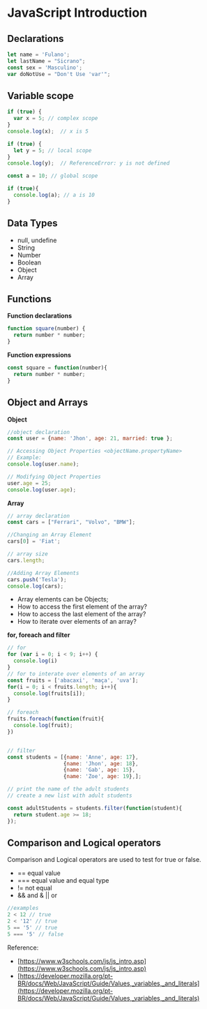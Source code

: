 # JavaScript Introduction

## Declarations
```javascript
let name = 'Fulano';
let lastName = "Sicrano";
const sex = 'Masculino';
var doNotUse = "Don't Use 'var'";
```

## Variable scope

```javascript
if (true) {
  var x = 5; // complex scope
}
console.log(x);  // x is 5

if (true) {
  let y = 5; // local scope
}
console.log(y);  // ReferenceError: y is not defined

const a = 10; // global scope

if (true){
  console.log(a); // a is 10
}

```

## Data Types

* null, undefine
* String
* Number
* Boolean
* Object
* Array



## Functions

**Function declarations**

```javascript
function square(number) {
  return number * number;
}
```

**Function expressions**

```javascript
const square = function(number){
  return number * number;
}
```

## Object and Arrays

**Object**
```javascript
//object declaration
const user = {name: 'Jhon', age: 21, married: true };

// Accessing Object Properties <objectName.propertyName>
// Example:
console.log(user.name);

// Modifying Object Properties
user.age = 25;
console.log(user.age);
```

**Array**
```javascript
// array declaration
const cars = ["Ferrari", "Volvo", "BMW"];

//Changing an Array Element
cars[0] = 'Fiat';

// array size
cars.length;

//Adding Array Elements
cars.push('Tesla');
console.log(cars);
```

- Array elements can be Objects;
- How to access the first element of the array?
- How to access the last element of the array?
- How to iterate over elements of an array?

**for, foreach and filter**
```javascript
// for
for (var i = 0; i < 9; i++) {
  console.log(i)
}
// for to interate over elements of an array
const fruits = ['abacaxi', 'maça', 'uva']; 
for(i = 0; i < fruits.length; i++){
  console.log(fruits[i]);
}

// foreach
fruits.foreach(function(fruit){
  console.log(fruit);
})


// filter
const students = [{name: 'Anne', age: 17},
                  {name: 'Jhon', age: 18},
                  {name: 'Gab', age: 15},
                  {name: 'Zoe', age: 19},];

// print the name of the adult students
// create a new list with adult students

const adultStudents = students.filter(function(student){
  return student.age >= 18;
});
```

## Comparison and Logical operators 

Comparison and Logical operators are used to test for true or false.

* == equal value
* === equal value and equal type
* != not equal
* && and
& || or

```javascript
//examples
2 < 12 // true
2 < '12' // true
5 == '5' // true
5 === '5' // false
```

Reference: 
- [https://www.w3schools.com/js/js_intro.asp](https://www.w3schools.com/js/js_intro.asp)
- [https://developer.mozilla.org/pt-BR/docs/Web/JavaScript/Guide/Values,_variables,_and_literals](https://developer.mozilla.org/pt-BR/docs/Web/JavaScript/Guide/Values,_variables,_and_literals)
